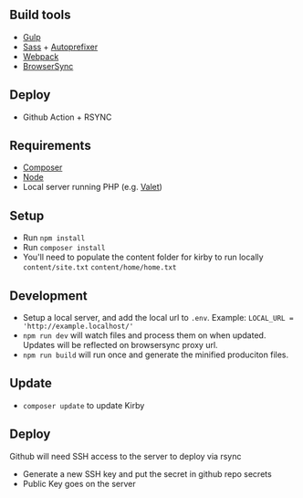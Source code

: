 ## Build tools
- [Gulp](https://gulpjs.com/)
- [Sass](https://sass-lang.com/) + [Autoprefixer](https://www.npmjs.com/package/gulp-autoprefixer)
- [Webpack](https://webpack.js.org/)
- [BrowserSync](https://www.browsersync.io/)

## Deploy
- Github Action + RSYNC

## Requirements
- [Composer](https://getcomposer.org/)
- [Node](https://nodejs.org/)
- Local server running PHP (e.g. [Valet](https://laravel.com/docs/valet))

## Setup
- Run `npm install`
- Run `composer install`
- You'll need to populate the content folder for kirby to run locally `content/site.txt` `content/home/home.txt`

## Development
- Setup a local server, and add the local url to `.env`. Example: `LOCAL_URL = 'http://example.localhost/'`
- `npm run dev` will watch files and process them on when updated. Updates will be reflected on browsersync proxy url.
- `npm run build` will run once and generate the minified produciton files.

## Update
- `composer update` to update Kirby

## Deploy
Github will need SSH access to the server to deploy via rsync
- Generate a new SSH key and put the secret in github repo secrets
- Public Key goes on the server